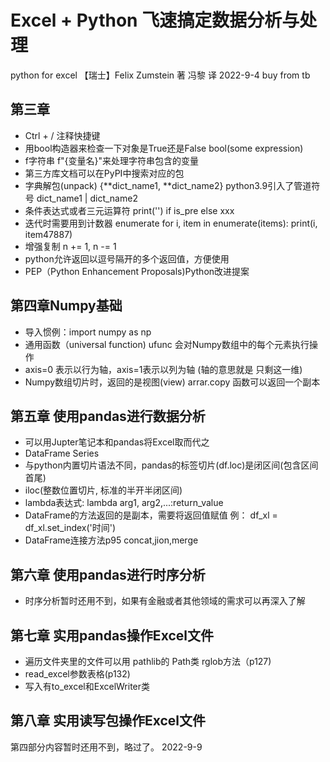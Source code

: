 # Excel + Python 飞速搞定数据分析与处理
python for excel 【瑞士】Felix Zumstein 著 冯黎 译
2022-9-4 buy from tb

## 第三章
+ Ctrl + / 注释快捷键
+ 用bool构造器来检查一下对象是True还是False bool(some expression)
+ f字符串 f"{变量名}"来处理字符串包含的变量
+ 第三方库文档可以在PyPI中搜索对应的包 
+ 字典解包(unpack)
    {**dict_name1, **dict_name2} python3.9引入了管道符号 dict_name1 | dict_name2
+ 条件表达式或者三元运算符
    print('') if is_pre else xxx
+ 迭代时需要用到计数器 enumerate
    for i, item in enumerate(items): print(i, item47887)
+ 增强复制 n += 1, n -= 1
+ python允许返回以逗号隔开的多个返回值，方便使用
+ PEP（Python Enhancement Proposals)Python改进提案

## 第四章Numpy基础
+ 导入惯例：import numpy as np
+ 通用函数（universal function) ufunc 会对Numpy数组中的每个元素执行操作
+ axis=0 表示以行为轴，axis=1表示以列为轴 (轴的意思就是 只剩这一维)
+ Numpy数组切片时，返回的是视图(view) arrar.copy 函数可以返回一个副本

## 第五章 使用pandas进行数据分析
- 可以用Jupter笔记本和pandas将Excel取而代之
- DataFrame Series
- 与python内置切片语法不同，pandas的标签切片(df.loc)是闭区间(包含区间首尾)
- iloc(整数位置切片, 标准的半开半闭区间)
- lambda表达式: lambda arg1, arg2,...:return_value
- DataFrame的方法返回的是副本，需要将返回值赋值 例： df_xl = df_xl.set_index('时间')
- DataFrame连接方法p95 concat,jion,merge

## 第六章 使用pandas进行时序分析
- 时序分析暂时还用不到，如果有金融或者其他领域的需求可以再深入了解

## 第七章 实用pandas操作Excel文件
- 遍历文件夹里的文件可以用 pathlib的 Path类 rglob方法（p127)
- read_excel参数表格(p132) 
- 写入有to_excel和ExcelWriter类

## 第八章 实用读写包操作Excel文件
第四部分内容暂时还用不到，略过了。
2022-9-9

